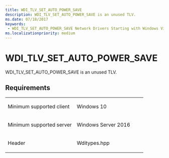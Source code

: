 ```yaml
---
title: WDI_TLV_SET_AUTO_POWER_SAVE
description: WDI_TLV_SET_AUTO_POWER_SAVE is an unused TLV.
ms.date: 07/18/2017
keywords:
 - WDI_TLV_SET_AUTO_POWER_SAVE Network Drivers Starting with Windows Vista
ms.localizationpriority: medium
---
```


# WDI\_TLV\_SET\_AUTO\_POWER\_SAVE


WDI\_TLV\_SET\_AUTO\_POWER\_SAVE is an unused TLV.

## Requirements

<table>
<colgroup>
<col width="50%" />
<col width="50%" />
</colgroup>
<tbody>
<tr class="odd">
<td><p>Minimum supported client</p></td>
<td><p>Windows 10</p></td>
</tr>
<tr class="even">
<td><p>Minimum supported server</p></td>
<td><p>Windows Server 2016</p></td>
</tr>
<tr class="odd">
<td><p>Header</p></td>
<td>Wditypes.hpp</td>
</tr>
</tbody>
</table>

 

 




